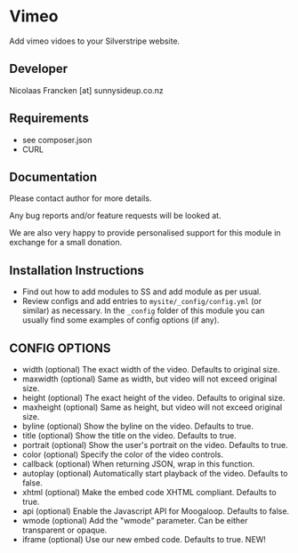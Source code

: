 Vimeo
================================================================================

Add vimeo vidoes to your Silverstripe website.


Developer
-----------------------------------------------
Nicolaas Francken [at] sunnysideup.co.nz


Requirements
-----------------------------------------------
* see composer.json
* CURL


Documentation
-----------------------------------------------
Please contact author for more details.

Any bug reports and/or feature requests will be
looked at.

We are also very happy to provide personalised support
for this module in exchange for a small donation.


Installation Instructions
-----------------------------------------------
 * Find out how to add modules to SS and add module as per usual.
 * Review configs and add entries to `mysite/_config/config.yml`
(or similar) as necessary.
In the `_config` folder of this module
you can usually find some examples of config options (if any).

CONFIG OPTIONS
-----------------------------------------------

* width (optional) The exact width of the video. Defaults to original size.
* maxwidth (optional) Same as width, but video will not exceed original size.
* height (optional) The exact height of the video. Defaults to original size.
* maxheight (optional) Same as height, but video will not exceed original size.
* byline (optional) Show the byline on the video. Defaults to true.
* title (optional) Show the title on the video. Defaults to true.
* portrait (optional) Show the user's portrait on the video. Defaults to true.
* color (optional) Specify the color of the video controls.
* callback (optional) When returning JSON, wrap in this function.
* autoplay (optional) Automatically start playback of the video. Defaults to false.
* xhtml (optional) Make the embed code XHTML compliant. Defaults to true.
* api (optional) Enable the Javascript API for Moogaloop. Defaults to false.
* wmode (optional) Add the "wmode" parameter. Can be either transparent or opaque.
* iframe (optional) Use our new embed code. Defaults to true. NEW!

